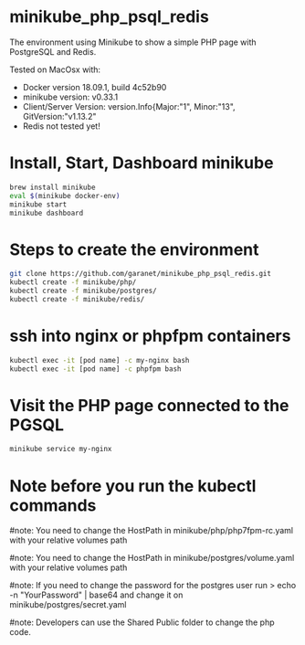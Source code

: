 # minikube_php_psql_redis
The environment using Minikube to show a simple PHP page with PostgreSQL and Redis.

Tested on MacOsx with:
- Docker version 18.09.1, build 4c52b90
- minikube version: v0.33.1
- Client/Server Version: version.Info{Major:"1", Minor:"13", GitVersion:"v1.13.2"
- Redis not tested yet!

###
# Install, Start, Dashboard minikube
```sh
brew install minikube
eval $(minikube docker-env)
minikube start
minikube dashboard
```

###
# Steps to create the environment
```sh
git clone https://github.com/garanet/minikube_php_psql_redis.git
kubectl create -f minikube/php/
kubectl create -f minikube/postgres/
kubectl create -f minikube/redis/
```
# ssh into nginx or phpfpm containers
```sh
kubectl exec -it [pod name] -c my-nginx bash
kubectl exec -it [pod name] -c phpfpm bash
```

###
# Visit the PHP page connected to the PGSQL
```sh
minikube service my-nginx
```
# Note before you run the kubectl commands

#note: You need to change the HostPath in minikube/php/php7fpm-rc.yaml with your relative volumes path

#note: You need to change the HostPath in minikube/postgres/volume.yaml with your relative volumes path

#note: If you need to change the password for the postgres user run > echo -n "YourPassword" | base64 and change it on minikube/postgres/secret.yaml

#note: Developers can use the Shared Public folder to change the php code.
